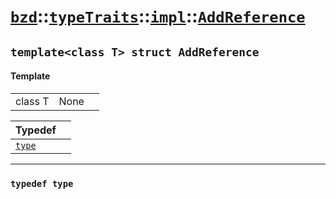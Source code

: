 # [`bzd`](../../../../index.md)::[`typeTraits`](../../../index.md)::[`impl`](../../index.md)::[`AddReference`](../index.md)

## `template<class T> struct AddReference`

#### Template
||||
|---:|:---|:---|
|class T|None||

|Typedef||
|:---|:---|
|[`type`](./index.md)||
------
### `typedef type`

